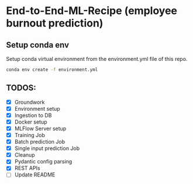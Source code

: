 # End-to-End-ML-Recipe (employee burnout prediction)

## Setup conda env
Setup conda virtual environment from the environment.yml file of this repo.
```bash
conda env create -f environment.yml
```

## TODOS:
- [x] Groundwork
- [x] Environment setup
- [x] Ingestion to DB
- [x] Docker setup
- [x] MLFlow Server setup
- [x] Training Job
- [x] Batch prediction Job
- [x] Single input prediction Job
- [x] Cleanup
- [x] Pydantic config parsing
- [x] REST APIs
- [ ] Update README
